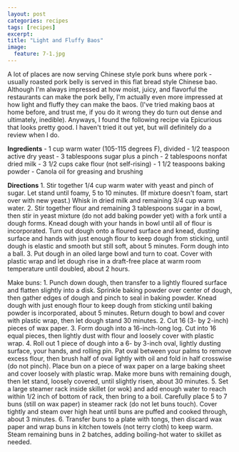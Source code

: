 ```yaml
---
layout: post
categories: recipes
tags: [recipes]
excerpt: 
title: "Light and Fluffy Baos"
image:
  feature: 7-1.jpg
---
```


A lot of places are now serving Chinese style pork buns where pork - usually roasted pork belly is served in this flat bread style Chinese bao.  Although I'm always impressed at how moist, juicy, and flavorful the restaurants can make the pork belly, I'm actually even more impressed at how light and fluffy they can make the baos.  (I've tried making baos at home before, and trust me, if you do it wrong they do turn out dense and ultimately, inedible).  Anyways, I found the following recipe via Epicurious that looks pretty good.  I haven't tried it out yet, but will definitely do a review when I do.

<section class='recipe'>
<p><strong>Ingredients</strong>
- 1 cup warm water (105-115 degrees F), divided
- 1/2 teaspoon active dry yeast
- 3 tablespoons sugar plus a pinch
- 2 tablespoons nonfat dried milk
- 3 1/2 cups cake flour (not self-rising)
- 1 1/2 teaspoons baking powder
- Canola oil for greasing and brushing</p>

<p><strong>Directions</strong>
1. Stir together 1/4 cup warm water with yeast and pinch of sugar. Let stand until foamy, 5 to 10 minutes. (If mixture doesn&#39;t foam, start over with new yeast.) Whisk in dried milk and remaining 3/4 cup warm water.
2. Stir together flour and remaining 3 tablespoons sugar in a bowl, then stir in yeast mixture (do not add baking powder yet) with a fork until a dough forms. Knead dough with your hands in bowl until all of flour is incorporated. Turn out dough onto a floured surface and knead, dusting surface and hands with just enough flour to keep dough from sticking, until dough is elastic and smooth but still soft, about 5 minutes. Form dough into a ball.
3. Put dough in an oiled large bowl and turn to coat. Cover with plastic wrap and let dough rise in a draft-free place at warm room temperature until doubled, about 2 hours.</p>

<p>Make buns:
1. Punch down dough, then transfer to a lightly floured surface and flatten slightly into a disk. Sprinkle baking powder over center of dough, then gather edges of dough and pinch to seal in baking powder. Knead dough with just enough flour to keep dough from sticking until baking powder is incorporated, about 5 minutes. Return dough to bowl and cover with plastic wrap, then let dough stand 30 minutes.
2. Cut 16 (3- by 2-inch) pieces of wax paper.
3. Form dough into a 16-inch-long log. Cut into 16 equal pieces, then lightly dust with flour and loosely cover with plastic wrap. 
4. Roll out 1 piece of dough into a 6- by 3-inch oval, lightly dusting surface, your hands, and rolling pin. Pat oval between your palms to remove excess flour, then brush half of oval lightly with oil and fold in half crosswise (do not pinch). Place bun on a piece of wax paper on a large baking sheet and cover loosely with plastic wrap. Make more buns with remaining dough, then let stand, loosely covered, until slightly risen, about 30 minutes.
5. Set a large steamer rack inside skillet (or wok) and add enough water to reach within 1/2 inch of bottom of rack, then bring to a boil. Carefully place 5 to 7 buns (still on wax paper) in steamer rack (do not let buns touch). Cover tightly and steam over high heat until buns are puffed and cooked through, about 3 minutes. 
6. Transfer buns to a plate with tongs, then discard wax paper and wrap buns in kitchen towels (not terry cloth) to keep warm. Steam remaining buns in 2 batches, adding boiling-hot water to skillet as needed.</p></section>
